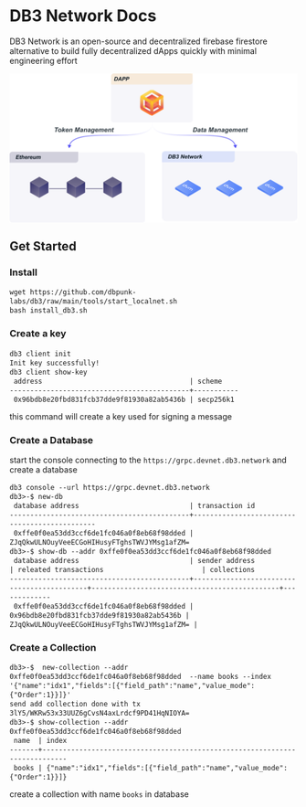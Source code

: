 # DB3 Network Docs

DB3 Network is an open-source and decentralized firebase firestore alternative to build fully decentralized dApps quickly with minimal engineering effort


<p align="center">
 <img width="600px" src="./images/position_web3.svg" align="center"/>
</p>


## Get Started

### Install

```
wget https://github.com/dbpunk-labs/db3/raw/main/tools/start_localnet.sh
bash install_db3.sh
```

### Create a key

```
db3 client init
Init key successfully!
db3 client show-key
 address                                    | scheme
--------------------------------------------+-----------
 0x96bdb8e20fbd831fcb37dde9f81930a82ab5436b | secp256k1
```

this command will create a key used for signing a message

### Create a Database

start the console connecting to the `https://grpc.devnet.db3.network` and create a database

```
db3 console --url https://grpc.devnet.db3.network
db3>-$ new-db
 database address                           | transaction id
--------------------------------------------+----------------------------------------------
 0xffe0f0ea53dd3ccf6de1fc046a0f8eb68f98dded | ZJqQkwULNOuyVeeECGoHIHusyFTghsTWVJYMsg1afZM=
db3>-$ show-db --addr 0xffe0f0ea53dd3ccf6de1fc046a0f8eb68f98dded
 database address                           | sender address                             | releated transactions                        | collections 
--------------------------------------------+--------------------------------------------+----------------------------------------------+-------------
 0xffe0f0ea53dd3ccf6de1fc046a0f8eb68f98dded | 0x96bdb8e20fbd831fcb37dde9f81930a82ab5436b | ZJqQkwULNOuyVeeECGoHIHusyFTghsTWVJYMsg1afZM= |  
```


### Create a Collection

```
db3>-$  new-collection --addr 0xffe0f0ea53dd3ccf6de1fc046a0f8eb68f98dded  --name books --index '{"name":"idx1","fields":[{"field_path":"name","value_mode":{"Order":1}}]}'
send add collection done with tx
3lY5/WKRw53x33UUZ6gCvsN4axLrdcf9PD41HqNIOYA=
db3>-$ show-collection --addr 0xffe0f0ea53dd3ccf6de1fc046a0f8eb68f98dded
 name  | index
-------+----------------------------------------------------------------------------
 books | {"name":"idx1","fields":[{"field_path":"name","value_mode":{"Order":1}}]}
```
create a collection with name `books` in database

